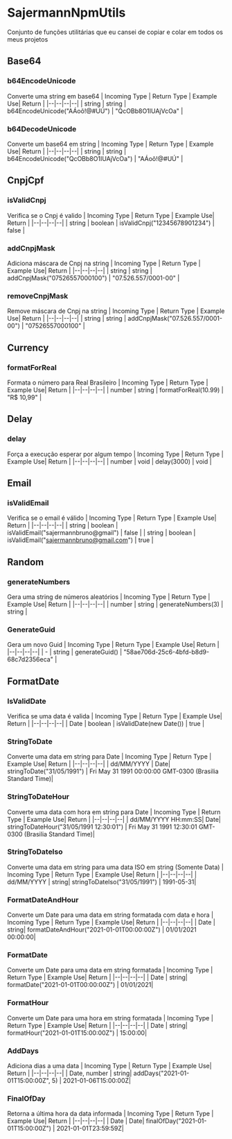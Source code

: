 # SajermannNpmUtils

Conjunto de funções utilitárias que eu cansei de copiar e colar em todos os meus projetos

## Base64

### b64EncodeUnicode
Converte uma string em base64
| Incoming Type | Return Type | Example Use| Return |
|--|--|--|--|
| string | string | b64EncodeUnicode("AÁoõ!@#UÚ") | "QcOBb8O1IUAjVcOa" |

### b64DecodeUnicode
Converte um base64 em string
| Incoming Type | Return Type | Example Use| Return |
|--|--|--|--|
| string | string | b64EncodeUnicode("QcOBb8O1IUAjVcOa") | "AÁoõ!@#UÚ" |

## CnpjCpf

### isValidCnpj
Verifica se o Cnpj é valido
| Incoming Type | Return Type | Example Use| Return |
|--|--|--|--|
| string | boolean | isValidCnpj("12345678901234") | false |

### addCnpjMask
Adiciona máscara de Cnpj na string
| Incoming Type | Return Type | Example Use| Return |
|--|--|--|--|
| string | string | addCnpjMask("07526557000100") | "07.526.557/0001-00" |

### removeCnpjMask
Remove máscara de Cnpj na string
| Incoming Type | Return Type | Example Use| Return |
|--|--|--|--|
| string | string | addCnpjMask("07.526.557/0001-00") | "07526557000100" |

## Currency

### formatForReal
Formata o número para Real Brasileiro
| Incoming Type | Return Type | Example Use| Return |
|--|--|--|--|
| number | string | formatForReal(10.99) | "R$ 10,99" |

## Delay

### delay
Força a execução esperar por algum tempo
| Incoming Type | Return Type | Example Use| Return |
|--|--|--|--|
| number | void | delay(3000) | void |

## Email

### isValidEmail
Verifica se o email é válido
| Incoming Type | Return Type | Example Use| Return |
|--|--|--|--|
| string | boolean | isValidEmail("sajermannbruno@gmail") | false |
| string | boolean | isValidEmail("sajermannbruno@gmail.com") | true |

## Random

### generateNumbers
Gera uma string de números aleatórios
| Incoming Type | Return Type | Example Use| Return |
|--|--|--|--|
| number | string | generateNumbers(3) | string |

### GenerateGuid
Gera um novo Guid
| Incoming Type | Return Type | Example Use| Return |
|--|--|--|--|
| - | string | generateGuid() | "58ae706d-25c6-4bfd-b8d9-68c7d2356eca" |

## FormatDate

### IsValidDate
Verifica se uma data é valida
| Incoming Type | Return Type | Example Use| Return |
|--|--|--|--|
| Date | boolean | isValidDate(new Date()) | true |

### StringToDate
Converte uma data em string para Date
| Incoming Type | Return Type | Example Use| Return |
|--|--|--|--|
| dd/MM/YYYY | Date| stringToDate("31/05/1991") | Fri May 31 1991 00:00:00 GMT-0300 (Brasilia Standard Time)|

### StringToDateHour
Converte uma data com hora em string para Date
| Incoming Type | Return Type | Example Use| Return |
|--|--|--|--|
| dd/MM/YYYY HH:mm:SS| Date| stringToDateHour("31/05/1991 12:30:01") | Fri May 31 1991 12:30:01 GMT-0300 (Brasilia Standard Time)|

### StringToDateIso
Converte uma data em string para uma data ISO em string (Somente Data)
| Incoming Type | Return Type | Example Use| Return |
|--|--|--|--|
| dd/MM/YYYY | string| stringToDateIso("31/05/1991") | 1991-05-31|

### FormatDateAndHour
Converte um Date para uma data em string formatada com data e hora
| Incoming Type | Return Type | Example Use| Return |
|--|--|--|--|
| Date | string| formatDateAndHour("2021-01-01T00:00:00Z") | 01/01/2021 00:00:00|

### FormatDate
Converte um Date para uma data em string formatada
| Incoming Type | Return Type | Example Use| Return |
|--|--|--|--|
| Date | string| formatDate("2021-01-01T00:00:00Z") | 01/01/2021|

### FormatHour
Converte um Date para uma hora em string formatada
| Incoming Type | Return Type | Example Use| Return |
|--|--|--|--|
| Date | string| formatHour("2021-01-01T15:00:00Z") | 15:00:00|

### AddDays
Adiciona dias a uma data
| Incoming Type | Return Type | Example Use| Return |
|--|--|--|--|
| Date, number | string| addDays("2021-01-01T15:00:00Z", 5) | 2021-01-06T15:00:00Z|

### FinalOfDay
Retorna a última hora da data informada
| Incoming Type | Return Type | Example Use| Return |
|--|--|--|--|
| Date | Date| finalOfDay("2021-01-01T15:00:00Z") | 2021-01-01T23:59:59Z|


